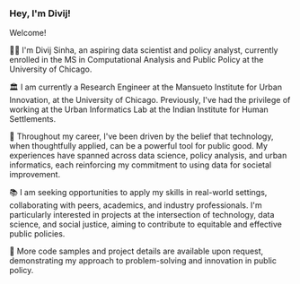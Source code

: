 ### Hey, I'm Divij!

Welcome!

👨‍💻 I'm Divij Sinha, an aspiring data scientist and policy analyst, currently enrolled in the MS in Computational Analysis and Public Policy at the University of Chicago. 

🏛 I am currently a Research Engineer at the Mansueto Institute for Urban Innovation, at the University of Chicago. Previously, I've had the privilege of working at the Urban Informatics Lab at the Indian Institute for Human Settlements. 

🌟 Throughout my career, I've been driven by the belief that technology, when thoughtfully applied, can be a powerful tool for public good. My experiences have spanned across data science, policy analysis, and urban informatics, each reinforcing my commitment to using data for societal improvement. 

📚 I am seeking opportunities to apply my skills in real-world settings, collaborating with peers, academics, and industry professionals. I'm particularly interested in projects at the intersection of technology, data science, and social justice, aiming to contribute to equitable and effective public policies.

🌱 More code samples and project details are available upon request, demonstrating my approach to problem-solving and innovation in public policy.
